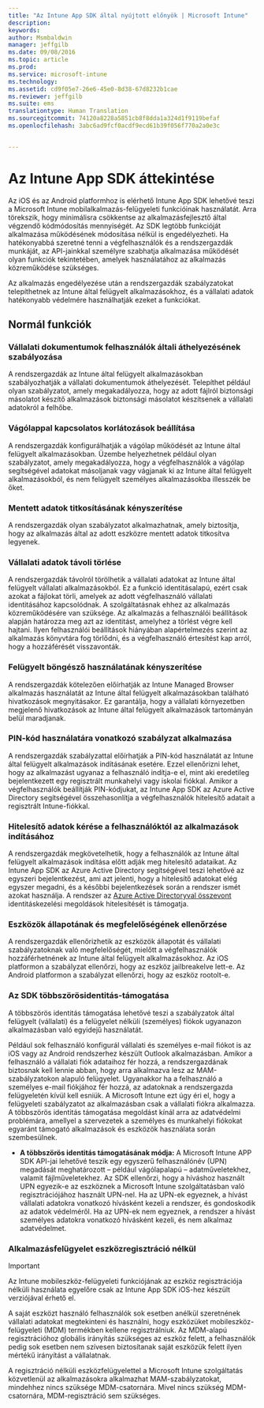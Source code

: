 ```yaml
---
title: "Az Intune App SDK által nyújtott előnyök | Microsoft Intune"
description: 
keywords: 
author: Msmbaldwin
manager: jeffgilb
ms.date: 09/08/2016
ms.topic: article
ms.prod: 
ms.service: microsoft-intune
ms.technology: 
ms.assetid: cd9f05e7-26e6-45e0-8d38-67d8232b1cae
ms.reviewer: jeffgilb
ms.suite: ems
translationtype: Human Translation
ms.sourcegitcommit: 74120a8228a5851cb8f8dda1a324d1f9119befaf
ms.openlocfilehash: 3abc6ad9fcf0acdf9ecd61b39f056f770a2a0e3c


---
```


# Az Intune App SDK áttekintése
Az iOS és az Android platformhoz is elérhető Intune App SDK lehetővé teszi a Microsoft Intune mobilalkalmazás-felügyeleti funkcióinak használatát. Arra törekszik, hogy minimálisra csökkentse az alkalmazásfejlesztő által végzendő kódmódosítás mennyiségét. Az SDK legtöbb funkcióját alkalmazása működésének módosítása nélkül is engedélyezheti. Ha hatékonyabbá szeretné tenni a végfelhasználók és a rendszergazdák munkáját, az API-jainkkal személyre szabhatja alkalmazása működését olyan funkciók tekintetében, amelyek használatához az alkalmazás közreműködése szükséges. 

Az alkalmazás engedélyezése után a rendszergazdák szabályzatokat telepíthetnek az Intune által felügyelt alkalmazásokhoz, és a vállalati adatok hatékonyabb védelmére használhatják ezeket a funkciókat.

## Normál funkciók

### Vállalati dokumentumok felhasználók általi áthelyezésének szabályozása
A rendszergazdák az Intune által felügyelt alkalmazásokban szabályozhatják a vállalati dokumentumok áthelyezését. Telepíthet például olyan szabályzatot, amely megakadályozza, hogy az adott fájlról biztonsági másolatot készítő alkalmazások biztonsági másolatot készítsenek a vállalati adatokról a felhőbe.

### Vágólappal kapcsolatos korlátozások beállítása
A rendszergazdák konfigurálhatják a vágólap működését az Intune által felügyelt alkalmazásokban. Üzembe helyezhetnek például olyan szabályzatot, amely megakadályozza, hogy a végfelhasználók a vágólap segítségével adatokat másoljanak vagy vágjanak ki az Intune által felügyelt alkalmazásokból, és nem felügyelt személyes alkalmazásokba illesszék be őket.

### Mentett adatok titkosításának kényszerítése
A rendszergazdák olyan szabályzatot alkalmazhatnak, amely biztosítja, hogy az alkalmazás által az adott eszközre mentett adatok titkosítva legyenek.

### Vállalati adatok távoli törlése
A rendszergazdák távolról törölhetik a vállalati adatokat az Intune által felügyelt vállalati alkalmazásokból. Ez a funkció identitásalapú, ezért csak azokat a fájlokat törli, amelyek az adott végfelhasználó vállalati identitásához kapcsolódnak. A szolgáltatásnak ehhez az alkalmazás közreműködésére van szüksége. Az alkalmazás a felhasználói beállítások alapján határozza meg azt az identitást, amelyhez a törlést végre kell hajtani. Ilyen felhasználói beállítások hiányában alapértelmezés szerint az alkalmazás könyvtára fog törlődni, és a végfelhasználó értesítést kap arról, hogy a hozzáférését visszavonták.

### Felügyelt böngésző használatának kényszerítése
A rendszergazdák kötelezően előírhatják az Intune Managed Browser alkalmazás használatát az Intune által felügyelt alkalmazásokban található hivatkozások megnyitásakor. Ez garantálja, hogy a vállalati környezetben megjelenő hivatkozások az Intune által felügyelt alkalmazások tartományán belül maradjanak.

### PIN-kód használatára vonatkozó szabályzat alkalmazása
A rendszergazdák szabályzattal előírhatják a PIN-kód használatát az Intune által felügyelt alkalmazások indításának esetére. Ezzel ellenőrizni lehet, hogy az alkalmazást ugyanaz a felhasználó indítja-e el, mint aki eredetileg bejelentkezett egy regisztrált munkahelyi vagy iskolai fiókkal. Amikor a végfelhasználók beállítják PIN-kódjukat, az Intune App SDK az Azure Active Directory segítségével összehasonlítja a végfelhasználók hitelesítő adatait a regisztrált Intune-fiókkal.

### Hitelesítő adatok kérése a felhasználóktól az alkalmazások indításához
A rendszergazdák megkövetelhetik, hogy a felhasználók az Intune által felügyelt alkalmazások indítása előtt adják meg hitelesítő adataikat. Az Intune App SDK az Azure Active Directory segítségével teszi lehetővé az egyszeri bejelentkezést, ami azt jelenti, hogy a hitelesítő adatokat elég egyszer megadni, és a későbbi bejelentkezések során a rendszer ismét azokat használja. A rendszer az [Azure Active Directoryval összevont](https://msdn.microsoft.com/library/azure/jj679342.aspx) identitáskezelési megoldások hitelesítését is támogatja.

### Eszközök állapotának és megfelelőségének ellenőrzése
A rendszergazdák ellenőrizhetik az eszközök állapotát és vállalati szabályzatoknak való megfelelőségét, mielőtt a végfelhasználók hozzáférhetnének az Intune által felügyelt alkalmazásokhoz. Az iOS platformon a szabályzat ellenőrzi, hogy az eszköz jailbreakelve lett-e. Az Android platformon a szabályzat ellenőrzi, hogy az eszköz rootolt-e.

### Az SDK többszörösidentitás-támogatása
A többszörös identitás támogatása lehetővé teszi a szabályzatok által felügyelt (vállalati) és a felügyelet nélküli (személyes) fiókok ugyanazon alkalmazásban való egyidejű használatát.

Például sok felhasználó konfigurál vállalati és személyes e-mail fiókot is az iOS vagy az Android rendszerhez készült Outlook alkalmazásban. Amikor a felhasználó a vállalati fiók adataihoz fér hozzá, a rendszergazdának biztosnak kell lennie abban, hogy arra alkalmazva lesz az MAM-szabályzatokon alapuló felügyelet. Ugyanakkor ha a felhasználó a személyes e-mail fiókjához fér hozzá, az adatoknak a rendszergazda felügyeletén kívül kell esniük. A Microsoft Intune ezt úgy éri el, hogy a felügyeleti szabályzatot az alkalmazásban csak a vállalati fiókra alkalmazza. A többszörös identitás támogatása megoldást kínál arra az adatvédelmi problémára, amellyel a szervezetek a személyes és munkahelyi fiókokat egyaránt támogató alkalmazások és eszközök használata során szembesülnek.

* **A többszörös identitás támogatásának módja:** A Microsoft Intune APP SDK API-jai lehetővé teszik egy egyszerű felhasználónév (UPN) megadását meghatározott – például vágólapalapú – adatműveletekhez, valamit fájlműveletekhez. Az SDK ellenőrzi, hogy a híváshoz használt UPN egyezik-e az eszköznek a Microsoft Intune szolgáltatásban való regisztrációjához használt UPN-nel. Ha az UPN-ek egyeznek, a hívást vállalati adatokra vonatkozó hívásként kezeli a rendszer, és gondoskodik az adatok védelméről. Ha az UPN-ek nem egyeznek, a rendszer a hívást személyes adatokra vonatkozó hívásként kezeli, és nem alkalmaz adatvédelmet.

### Alkalmazásfelügyelet eszközregisztráció nélkül

>[!IMPORTANT]
>Az Intune mobileszköz-felügyeleti funkciójának az eszköz regisztrációja nélküli használata egyelőre csak az Intune App SDK iOS-hez készült verziójával érhető el. 


A saját eszközt használó felhasználók sok esetben anélkül szeretnének vállalati adatokat megtekinteni és használni, hogy eszközüket mobileszköz-felügyeleti (MDM) termékben kellene regisztrálniuk. Az MDM-alapú regisztrációhoz globális irányítás szükséges az eszköz felett, a felhasználók pedig sok esetben nem szívesen biztosítanak saját eszközük felett ilyen mértékű irányítást a vállalatnak.

A regisztráció nélküli eszközfelügyelettel a Microsoft Intune szolgáltatás közvetlenül az alkalmazásokra alkalmazhat MAM-szabályzatokat, mindehhez nincs szüksége MDM-csatornára. Mivel nincs szükség MDM-csatornára, MDM-regisztráció sem szükséges.



<!--HONumber=Sep16_HO4-->


